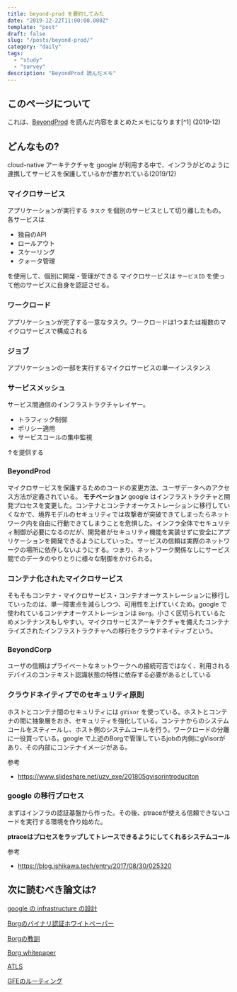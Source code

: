 ```yaml
---
title: beyond-prod を要約してみた
date: "2019-12-22T11:00:00.000Z"
template: "post"
draft: false
slug: "/posts/beyond-prod/"
category: "daily"
tags:
  - "study"
  - "survey"
description: "BeyondProd 読んだメモ"
---
```


## このページについて

これは、[BeyondProd](https://cloud.google.com/security/beyondprod/) を読んだ内容をまとめたメモになります[^1] (2019-12)

## どんなもの?

cloud-native アーキテクチャを google が利用する中で、インフラがどのように連携してサービスを保護しているかが書かれている(2019/12)

### マイクロサービス

アプリケーションが実行する `タスク` を個別のサービスとして切り離したもの。各サービスは

- 独自のAPI
- ロールアウト
- スケーリング
- クォータ管理

を使用して、個別に開発・管理ができる
マイクロサービスは `サービスID` を使って他のサービスに自身を認証させる。
 
### ワークロード

アプリケーションが完了する一意なタスク。ワークロードは1つまたは複数のマイクロサービスで構成される

### ジョブ

アプリケーションの一部を実行するマイクロサービスの単一インスタンス

### サービスメッシュ

サービス間通信のインフラストラクチャレイヤー。

- トラフィック制御
- ポリシー適用
- サービスコールの集中監視

↑を提供する

### BeyondProd

マイクロサービスを保護するためのコードの変更方法、ユーザデータへのアクセス方法が定義されている。
**モチベーション**
google はインフラストラクチャと開発プロセスを変更した。コンテナとコンテナオーケストレーションに移行していくなかで、境界モデルのセキュリティでは攻撃者が突破できてしまったらネットワーク内を自由に行動できてしまうことを危惧した。インフラ全体でセキュリティ制御が必要になるのだが、開発者がセキュリティ機能を実装せずに安全にアプリケーションを開発できるようにしていった。サービスの信頼は実際のネットワークの場所に依存しないようにする。つまり、ネットワーク関係なしにサービス間でのデータのやりとりに様々な制御をかけられる。

### コンテナ化されたマイクロサービス

そもそもコンテナ・マイクロサービス・コンテナオーケストレーションに移行していったのは、単一障害点を減らしつつ、可用性を上げていくため。google で使われているコンテナオーケストレーションは `Borg`。小さく区切られているためメンテナンスもしやすい。マイクロサービスアーキテクチャを備えたコンテナライズされたインフラストラクチャへの移行をクラウドネイティブという。

### BeyondCorp

ユーザの信頼はプライベートなネットワークへの接続可否ではなく、利用されるデバイスのコンテキスト認識状態の特性に依存する必要があるとしている

### クラウドネイティブでのセキュリティ原則


ホストとコンテナ間のセキュリティには `gVisor` を使っている。ホストとコンテナの間に抽象層をおき、セキュリティを強化している。コンテナからのシステムコールをスティールし、ホスト側のシステムコールを行う。ワークロードの分離に一役買っている。google で上述のBorgで管理しているjobの内側にgVisorがあり、その内部にコンテナイメージがある。

参考
- https://www.slideshare.net/uzy_exe/201805gvisorintroduciton


### google の移行プロセス

まずはインフラの認証基盤から作った。その後、ptraceが使える信頼できないコードを実行する環境を作り始めた。

**ptraceはプロセスをラップしてトレースできるようにしてくれるシステムコール**

参考
- https://blog.ishikawa.tech/entry/2017/08/30/025320


## 次に読むべき論文は?

[google の infrastructure の設計](https://cloud.google.com/security/infrastructure/design/)

[Borgのバイナリ認証ホワイトペーパー](https://cloud.google.com/security/binary-authorization-for-borg/)

[Borgの教訓](https://queue.acm.org/detail.cfm?id=2898444)

[Borg whitepaper](https://research.google.com/pubs/pub43438.html?hl=es)

[ATLS](https://cloud.google.com/security/encryption-in-transit/application-layer-transport-security/)

[GFEのルーティング](https://cloud.google.com/security/encryption-in-transit/#how_traffic_gets_routed)
